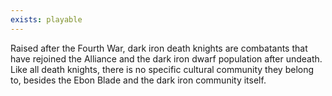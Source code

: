 ```yaml
---
exists: playable
---
```


Raised after the Fourth War, dark iron death knights are combatants that have rejoined the Alliance and the dark iron dwarf population after undeath. Like all death knights, there is no specific cultural community they belong to, besides the Ebon Blade and the dark iron community itself.
